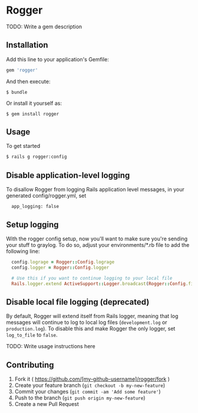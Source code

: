 # Rogger

TODO: Write a gem description

## Installation

Add this line to your application's Gemfile:

```ruby
gem 'rogger'
```

And then execute:

    $ bundle

Or install it yourself as:

    $ gem install rogger

## Usage

To get started

```bash
$ rails g rogger:config
```

## Disable application-level logging

To disallow Rogger from logging Rails application level messages, in your
generated config/rogger.yml, set

```
  app_logging: false
```

## Setup logging

With the rogger config setup, now you'll want to make sure you're sending your
stuff to graylog. To do so, adjust your environments/*.rb file to add the
following line:

```ruby
  config.lograge = Rogger::Config.lograge
  config.logger = Rogger::Config.logger

  # Use this if you want to continue logging to your local file
  Rails.logger.extend ActiveSupport::Logger.broadcast(Rogger::Config.file_log)
````

##
## Disable local file logging (deprecated)

By default, Rogger will extend itself from Rails logger, meaning that log messages will continue to log to local log files (`development.log` or `production.log`). To disable this and make Rogger the only logger, set `log_to_file` to `false`.

TODO: Write usage instructions here



## Contributing

1. Fork it ( https://github.com/[my-github-username]/rogger/fork )
2. Create your feature branch (`git checkout -b my-new-feature`)
3. Commit your changes (`git commit -am 'Add some feature'`)
4. Push to the branch (`git push origin my-new-feature`)
5. Create a new Pull Request
